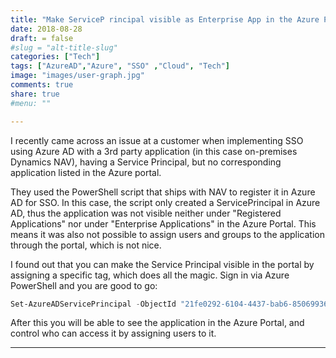 ```yaml
---
title: "Make ServiceP rincipal visible as Enterprise App in the Azure Portal"
date: 2018-08-28
draft: = false
#slug = "alt-title-slug"
categories: ["Tech"]
tags: ["AzureAD","Azure", "SSO" ,"Cloud", "Tech"]
image: "images/user-graph.jpg"
comments: true
share: true        
#menu: ""

---
```


I recently came across an issue at a customer when implementing SSO using Azure AD with a 3rd party application (in this case on-premises Dynamics NAV), having a Service Principal, but no corresponding application listed in the Azure portal.

<!--more-->

They used the PowerShell script that ships with NAV to register it in Azure AD for SSO. In this case, the script only created a ServicePrincipal in Azure AD, thus the application was not visible neither under "Registered Applications" nor under "Enterprise Applications" in the Azure Portal.
This means it was also not possible to assign users and groups to the application through the portal, which is not nice.

I found out that you can make the Service Principal visible in the portal by assigning a specific tag, which does all the magic.
Sign in via Azure PowerShell and you are good to go:

```powershell
Set-AzureADServicePrincipal -ObjectId "21fe0292-6104-4437-bab6-85069936eb38" -Tags @("WindowsAzureActiveDirectoryIntegratedApp")
```
After this you will be able to see the application in the Azure Portal, and control who can access it by assigning users to it.

***
